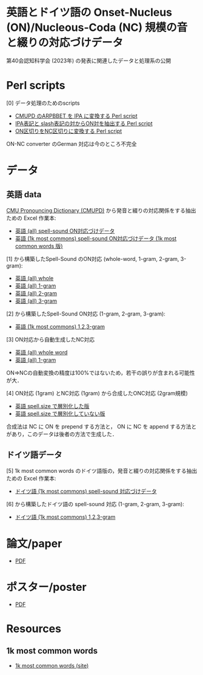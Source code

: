 # 英語とドイツ語の Onset-Nucleus (ON)/Nucleous-Coda (NC) 規模の音と綴りの対応づけデータ

第40会認知科学会 (2023年) の発表に関連したデータと処理系の公開

# Perl scripts

[0] データ処理のためのscripts

- [CMUPD のARPBBET を IPA に変換する Perl script](bin/convert-ARPABET-to-IPA.pl)
- [IPA表記と slash表記の対からON対を抽出する Perl script](bin/extract-paired-units.pl)
- [ON区切りをNC区切りに変換する Perl script](bin/convert-ON-to-NC.pl)

ON-NC converter のGerman 対応は今のところ不完全

# データ

## 英語 data

[CMU Pronouncing Dictionary (CMUPD)](http://www.speech.cs.cmu.edu/cgi-bin/cmudict) から発音と綴りの対応関係をする抽出ための Excel 作業本:

- [英語 (all) spell-sound ON対応づけデータ](English/base-English-spell-sound-ON-pairs-r6.xlsx)
- [英語 (1k most commons) spell-sound ON対応づけデータ (1k most common words 版) ](English/base-mc1k-English-spellsound-ON-pairs-r6.xlsx)

[1] から構築したSpell-Sound のON対応 (whole-word, 1-gram, 2-gram, 3-gram):

- [英語 (all) whole](English/source-ON-pairs-bundled-r6e.csv)
- [英語 (all) 1-gram](English/data-English-spell-sound-ON-pairing-r6e-1gram.xlsx)
- [英語 (all) 2-gram](English/data-English-spell-sound-ON-pairing-r6e-2gram.xlsx)
- [英語 (all) 3-gram](English/data-English-spell-sound-ON-pairing-r6e-3gram.xlsx)

[2] から構築したSpell-Sound ON対応 (1-gram, 2-gram, 3-gram):

- [英語 (1k most commons) 1,2,3-gram](English/data-mc1k-English-spell-sound-ON-pairing-r6e-ngram.xlsx)

[3] ON対応から自動生成したNC対応

- [英語 (all) whole word](English/source-Engish-NC-pairs-r6f.csv)
- [英語 (all) 1-gram](English/data-English-spell-sound-NC-pairing-r6f-1gram.xlsx)

ON=>NCの自動変換の精度は100%ではないため，若干の誤りが含まれる可能性が大．

[4] ON対応 (1gram) とNC対応 (1gram) から合成したONC対応 (2gram規模)

- [英語 spell.size で層別化した版](English/instances-ONC-NC-append-spell-size-classified.xlsx)
- [英語 spell.size で層別化していない版](English/instances-ONC-NC-append-spell-size-classified.xlsx)

合成法は NC に ON を prepend する方法と， ON に NC を append する方法とがあり，このデータは後者の方法で生成した．

## ドイツ語データ

[5] 1k most common words のドイツ語版の，発音と綴りの対応関係をする抽出ための Excel 作業本:

- [ドイツ語 (1k most commons) spell-sound 対応づけデータ](German/base-mc1k-German-spell-sound-ON-pairs-r1.xlsx)

[6] から構築したドイツ語の spell-sound 対応 (1-gram, 2-gram, 3-gram):

- [ドイツ語 (1k most commons) 1,2,3-gram](German/data-mc1k-German-spell-sound-ON-pairing-r1a-ngram.xlsx)


# 論文/paper

- [PDF](https://www.jcss.gr.jp/meetings/jcss2023/proceedings/pdf/JCSS2023_P3-026.pdf)

# ポスター/poster

- [PDF](https://www.dropbox.com/scl/fi/6ih342ehd5ph30wf2mnhg/kuroda-jcss40-poster.pdf?rlkey=0ho95h7c190hros5rq2d4bc62&dl=0)


# Resources

## 1k most common words

- [1k most common words (site)](https://1000mostcommonwords.com/)
